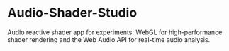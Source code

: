 # Audio-Shader-Studio
 Audio reactive shader app for experiments. WebGL for high-performance shader rendering and the Web Audio API for real-time audio analysis.
